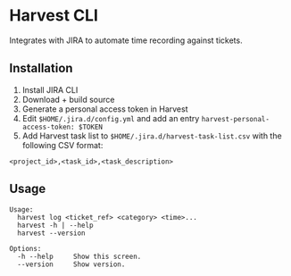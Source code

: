 # Harvest CLI

Integrates with JIRA to automate time recording against tickets.

## Installation

1. Install JIRA CLI
2. Download + build source
3. Generate a personal access token in Harvest
4. Edit `$HOME/.jira.d/config.yml` and add an entry `harvest-personal-access-token: $TOKEN`
5. Add Harvest task list to `$HOME/.jira.d/harvest-task-list.csv` with the following CSV format:

  ```
  <project_id>,<task_id>,<task_description>
  ```

## Usage

```
Usage:
  harvest log <ticket_ref> <category> <time>...
  harvest -h | --help
  harvest --version

Options:
  -h --help     Show this screen.
  --version     Show version.
```

